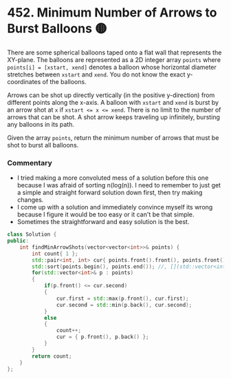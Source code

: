 # 452. Minimum Number of Arrows to Burst Balloons 🟡

There are some spherical balloons taped onto a flat wall that represents the XY-plane. The balloons are represented as a 2D integer array ```points``` where ```points[i] = [xstart, xend]``` denotes a balloon whose horizontal diameter stretches between ```xstart``` and ```xend```. You do not know the exact y-coordinates of the balloons.

Arrows can be shot up directly vertically (in the positive y-direction) from different points along the x-axis. A balloon with ```xstart``` and ```xend``` is burst by an arrow shot at ```x``` if ```xstart <= x <= xend```. There is no limit to the number of arrows that can be shot. A shot arrow keeps traveling up infinitely, bursting any balloons in its path.

Given the array ```points```, return the minimum number of arrows that must be shot to burst all balloons.

### Commentary

 - I tried making a more convoluted mess of a solution before this one because I was afraid of sorting n(log(n)). I need to remember to just get a simple and straight forward solution down first, then try making changes.
 - I come up with a solution and immediately convince myself its wrong because I figure it would be too easy or it can't be that simple.
 - Sometimes the straightforward and easy solution is the best.


```cpp
class Solution {
public:
    int findMinArrowShots(vector<vector<int>>& points) {
        int count{ 1 };
        std::pair<int, int> cur{ points.front().front(), points.front().back() };
        std::sort(points.begin(), points.end()); //, [](std::vector<int>& a, std::vector<int>& b){return a.front() < b.front();}
        for(std::vector<int>& p : points)
        {
            if(p.front() <= cur.second)
            {
                cur.first = std::max(p.front(), cur.first);
                cur.second = std::min(p.back(), cur.second);
            }
            else
            {
                count++;
                cur = { p.front(), p.back() };
            }
        }
        return count;
    }
};
```
